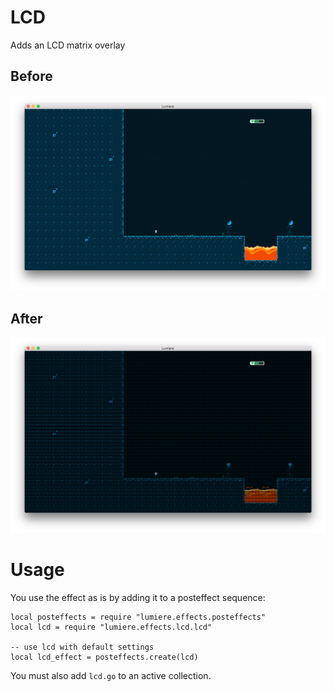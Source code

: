 # LCD
Adds an LCD matrix overlay

## Before
![](../doc/original.png)

## After
![](../doc/lcd.png)

# Usage
You use the effect as is by adding it to a posteffect sequence:

	local posteffects = require "lumiere.effects.posteffects"
	local lcd = require "lumiere.effects.lcd.lcd"

	-- use lcd with default settings
	local lcd_effect = posteffects.create(lcd)

You must also add `lcd.go` to an active collection.
